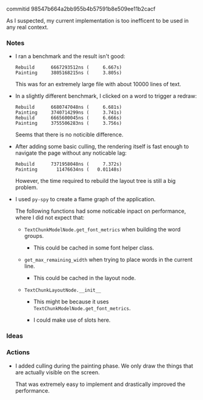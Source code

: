 commitid 98547b664a2bb955b4b57591b8e509ee11b2cacf

As I suspected, my current implementation is too inefficent to be used in any real context.

### Notes

-   I ran a benchmark and the result isn't good:

    ```none
    Rebuild      6667293512ns (     6.667s)
    Painting     3805168215ns (     3.805s)
    ```

    This was for an extremely large file with about 10000 lines of text.

-   In a slightly different benchmark, I clicked on a word to trigger a redraw:

    ```none
    Rebuild      6680747048ns (     6.681s)
    Painting     3740714299ns (     3.741s)
    Rebuild      6665600045ns (     6.666s)
    Painting     3755506283ns (     3.756s)
    ```

    Seems that there is no noticible difference.

-   After adding some basic culling, the rendering itself is fast enough to navigate the page without any noticable lag:

    ```none
    Rebuild      7371958048ns (     7.372s)
    Painting       11476634ns (   0.01148s)
    ```

    However, the time required to rebuild the layout tree is still a big problem.

-   I used `py-spy` to create a flame graph of the application.

    The following functions had some noticable inpact on performance, where I did not expect that:

    -   `TextChunkModelNode.get_font_metrics` when building the word groups.

        -   This could be cached in some font helper class.

    -   `get_max_remaining_width` when trying to place words in the current line.

        -   This could be cached in the layout node.

    -   `TextChunkLayoutNode.__init__`

        -   This might be because it uses `TextChunkModelNode.get_font_metrics`.

        -   I could make use of slots here.

### Ideas

### Actions

-   I added culling during the painting phase.
    We only draw the things that are actually visible on the screen.

    That was extremely easy to implement and drastically improved the performance.
